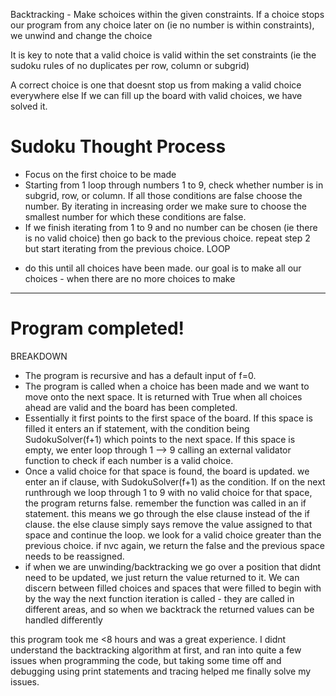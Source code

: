 Backtracking - Make schoices within the given constraints. If a choice stops our program from any choice later on (ie no number is within constraints), we unwind and change the choice

It is key to note that a valid choice is valid within the set constraints (ie the sudoku rules of no duplicates per row, column or subgrid)

A correct choice is one that doesnt stop us from making a valid choice everywhere else
If we can fill up the board with valid choices, we have solved it.

# Sudoku Thought Process
- Focus on the first choice to be made
- Starting from 1 loop through numbers 1 to 9, check whether number is in subgrid, row, or column. If all those conditions are false choose the number. By iterating in increasing order we make sure to choose the smallest number for which these conditions are false.
- If we finish iterating from 1 to 9 and no number can be chosen (ie there is no valid choice) then go back to the previous choice. repeat step 2 but start iterating from the previous choice. LOOP
<!-- this part could be handled by calling func again when choice made, if NVC return from call to continue iterating through previous options -->
- do this until all choices have been made. our goal is to make all our choices - when there are no more choices to make

-----------------------------------------------------------------------------

# Program completed!

BREAKDOWN

- The program is recursive and has a default input of f=0.
- The program is called when a choice has been made and we want to move onto the next space. It is returned with True when all choices ahead are valid and the board has been completed. 
- Essentially it first points to the first space of the board. If this space is filled it enters an if statement, with the condition being SudokuSolver(f+1) which points to the next space. If this space is empty, we enter loop through 1 --> 9 calling an external validator function to check if each number is a valid choice. 
- Once a valid choice for that space is found, the board is updated. we enter an if clause, with SudokuSolver(f+1) as the condition. If on the next runthrough we loop through 1 to 9 with no valid choice for that space, the program returns false. remember the function was called in an if statement. this means we go through the else clause instead of the if clause. the else clause simply says remove the value assigned to that space and continue the loop. we look for a valid choice greater than the previous choice. if nvc again, we return the false and the previous space needs to be reassigned.
- if when we are unwinding/backtracking we go over a position that didnt need to be updated, we just return the value returned to it. We can discern between filled choices and spaces that were filled to begin with by the way the next function iteration is called - they are called in different areas, and so when we backtrack the returned values can be handled differently

this program took me <8 hours and was a great experience. I didnt understand the backtracking algorithm at first, and ran into quite a few issues when programming the code, but taking some time off and debugging using print statements and tracing helped me finally solve my issues.